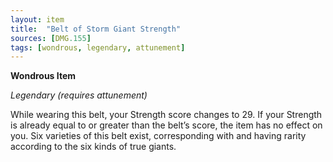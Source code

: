 ```yaml
---
layout: item
title:  "Belt of Storm Giant Strength"
sources: [DMG.155]
tags: [wondrous, legendary, attunement]
---
```


**Wondrous Item**

*Legendary (requires attunement)*

While wearing this belt, your Strength score changes to 29. If your Strength is already equal to or greater than the belt’s score, the item has no effect on you. Six varieties of this belt exist, corresponding with and having rarity according to the six kinds of true giants.